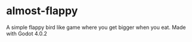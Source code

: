 # almost-flappy
A simple flappy bird like game where you get bigger when you eat. Made with Godot 4.0.2
